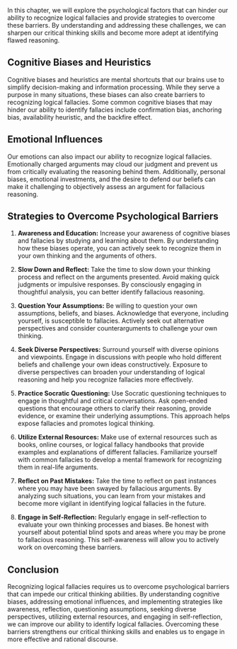 
In this chapter, we will explore the psychological factors that can hinder our ability to recognize logical fallacies and provide strategies to overcome these barriers. By understanding and addressing these challenges, we can sharpen our critical thinking skills and become more adept at identifying flawed reasoning.

Cognitive Biases and Heuristics
-------------------------------

Cognitive biases and heuristics are mental shortcuts that our brains use to simplify decision-making and information processing. While they serve a purpose in many situations, these biases can also create barriers to recognizing logical fallacies. Some common cognitive biases that may hinder our ability to identify fallacies include confirmation bias, anchoring bias, availability heuristic, and the backfire effect.

Emotional Influences
--------------------

Our emotions can also impact our ability to recognize logical fallacies. Emotionally charged arguments may cloud our judgment and prevent us from critically evaluating the reasoning behind them. Additionally, personal biases, emotional investments, and the desire to defend our beliefs can make it challenging to objectively assess an argument for fallacious reasoning.

Strategies to Overcome Psychological Barriers
---------------------------------------------

1. **Awareness and Education:** Increase your awareness of cognitive biases and fallacies by studying and learning about them. By understanding how these biases operate, you can actively seek to recognize them in your own thinking and the arguments of others.

2. **Slow Down and Reflect:** Take the time to slow down your thinking process and reflect on the arguments presented. Avoid making quick judgments or impulsive responses. By consciously engaging in thoughtful analysis, you can better identify fallacious reasoning.

3. **Question Your Assumptions:** Be willing to question your own assumptions, beliefs, and biases. Acknowledge that everyone, including yourself, is susceptible to fallacies. Actively seek out alternative perspectives and consider counterarguments to challenge your own thinking.

4. **Seek Diverse Perspectives:** Surround yourself with diverse opinions and viewpoints. Engage in discussions with people who hold different beliefs and challenge your own ideas constructively. Exposure to diverse perspectives can broaden your understanding of logical reasoning and help you recognize fallacies more effectively.

5. **Practice Socratic Questioning:** Use Socratic questioning techniques to engage in thoughtful and critical conversations. Ask open-ended questions that encourage others to clarify their reasoning, provide evidence, or examine their underlying assumptions. This approach helps expose fallacies and promotes logical thinking.

6. **Utilize External Resources:** Make use of external resources such as books, online courses, or logical fallacy handbooks that provide examples and explanations of different fallacies. Familiarize yourself with common fallacies to develop a mental framework for recognizing them in real-life arguments.

7. **Reflect on Past Mistakes:** Take the time to reflect on past instances where you may have been swayed by fallacious arguments. By analyzing such situations, you can learn from your mistakes and become more vigilant in identifying logical fallacies in the future.

8. **Engage in Self-Reflection:** Regularly engage in self-reflection to evaluate your own thinking processes and biases. Be honest with yourself about potential blind spots and areas where you may be prone to fallacious reasoning. This self-awareness will allow you to actively work on overcoming these barriers.

Conclusion
----------

Recognizing logical fallacies requires us to overcome psychological barriers that can impede our critical thinking abilities. By understanding cognitive biases, addressing emotional influences, and implementing strategies like awareness, reflection, questioning assumptions, seeking diverse perspectives, utilizing external resources, and engaging in self-reflection, we can improve our ability to identify logical fallacies. Overcoming these barriers strengthens our critical thinking skills and enables us to engage in more effective and rational discourse.
